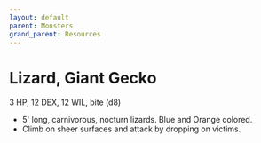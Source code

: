 ```yaml
---
layout: default
parent: Monsters
grand_parent: Resources
---
```


# Lizard, Giant Gecko

3 HP, 12 DEX, 12 WIL, bite (d8)

- 5' long, carnivorous, nocturn lizards. Blue and Orange colored.
- Climb on sheer surfaces and attack by dropping on victims.


